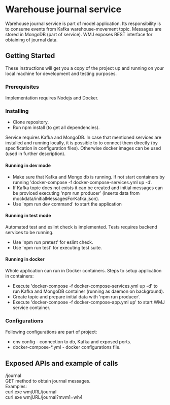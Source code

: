 # Warehouse journal service

Warehouse journal service is part of model application. Its responsibility is to consume events from Kafka warehouse-movement topic.
Messages are stored in MongoDB (part of service). WMJ exposes REST interface for obtaining of journal data.

## Getting Started

These instructions will get you a copy of the project up and running on your local machine for development and testing purposes.

### Prerequisites

Implementation requires Nodejs and Docker.

### Installing

* Clone repository.
* Run npm install (to get all dependencies).

Service requires Kafka and MongoDB. In case that mentioned services are installed and running locally, it is possible to to connect them directly (by specification in configuration files). Otherwise docker images can be used (used in further description).

#### Running in dev mode

* Make sure that Kafka and Mongo db is running. If not start containers by running 'docker-compose -f docker-compose-services.yml up -d'.
* If Kafka topic does not exists it can be created and initial messages can be proviced executing 'npm run producer' (inserts data from mockdata/initialMessagesForKafka.json).
* Use 'npm run dev command' to start the application

#### Running in test mode

Automated test and eslint check is implemented. Tests requires backend services to be running.
* Use 'npm run pretest' for eslint check.
* Use 'npm run test' for executing test suite.

#### Running in docker

Whole application can run in Docker containers. Steps to setup application in containers:
* Execute 'docker-compose -f docker-compose-services.yml up -d' to run Kafka and MongoDB container (running as daemon on background).
* Create topic and prepare initial data with 'npm run producer'.
* Execute 'docker-compose -f docker-compose-app.yml up' to start WMJ service container.


### Configurations

Following configurations are part of project:
* env config - connection to db, Kafka and exposed ports.
* docker-compose-*.yml - docker configurations file.

## Exposed APIs and example of calls

/journal  
GET method to obtain journal messages.  
Examples:  
curl.exe wmjURL/journal  
curl.exe wmjURL/journal?mvm1=wh4  
